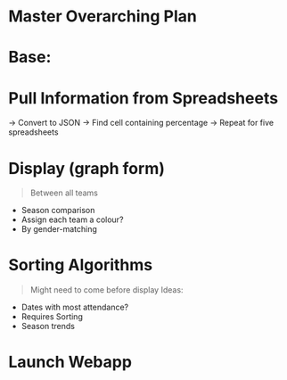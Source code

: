 # Master Overarching Plan

# Base:




# Pull Information from Spreadsheets

-> Convert to JSON
-> Find cell containing percentage
-> Repeat for five spreadsheets

# Display (graph form)

> Between all teams
- Season comparison
- Assign each team a colour?
- By gender-matching

# Sorting Algorithms

> Might need to come before display
> Ideas:
- Dates with most attendance?
- Requires Sorting
- Season trends

# Launch Webapp

